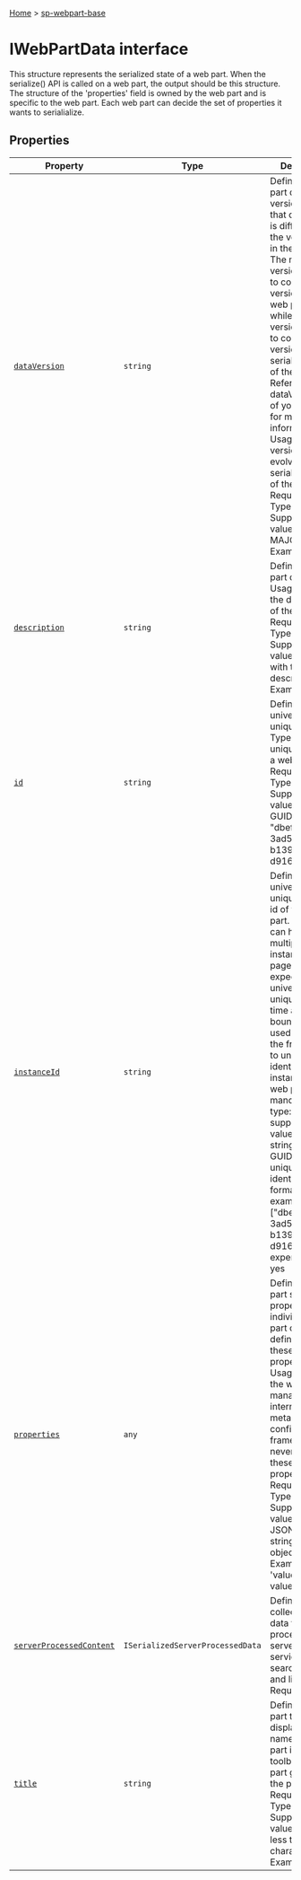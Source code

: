 <!-- docId=sp-webpart-base.iwebpartdata -->

[Home](./index.md) &gt; [sp-webpart-base](./sp-webpart-base.md)

# IWebPartData interface

This structure represents the serialized state of a web part. When the serialize() API is called on a web part, the output should be this structure. The structure of the 'properties' field is owned by the web part and is specific to the web part. Each web part can decide the set of properties it wants to serialialize.

## Properties

|  Property | Type | Description |
|  --- | --- | --- |
|  [`dataVersion`](./sp-webpart-base.iwebpartdata.dataversion.md) | `string` | Definition: Web part data version. Note that data version is different from the version field in the manifest. The manifest version is used to control the versioning of the web part code, while data version is used to control the versioning of the serialized data of the web part. Refer to dataVersion field of your web part for more information. Usage: versioning and evolving the serialized data of the web part Required: yes Type: string Supported values: MAJOR.MINOR Example: "1.0" |
|  [`description`](./sp-webpart-base.iwebpartdata.description.md) | `string` | Definition: web part description. Usage: display the description of the web part. Required: no Type: string Supported values: string with the description. Example: "Text" |
|  [`id`](./sp-webpart-base.iwebpartdata.id.md) | `string` | Definition: universally unique web part Type id. Usage: uniquely identify a web part. Required: yes Type: GUID Supported values: any GUID Example: "dbef608d-3ad5-4f8f-b139-d916f2f0a294" |
|  [`instanceId`](./sp-webpart-base.iwebpartdata.instanceid.md) | `string` | Definition: universally unique instance id of the web part. A web part can have multiple instances on a page. This id is expected to be universally unique accross time and page boundaries. how used: used by the framework to uniquely identify an instance of a web part. mandatory: yes type: string supported values: a unique string. Could be GUID or other uniquely identifiable formats. example: \["dbef608d-3ad5-4f8f-b139-d916f2f0a294"\] experimental: yes |
|  [`properties`](./sp-webpart-base.iwebpartdata.properties.md) | `any` | Definition: Web part specific properties. The individual web part owns the definition of these properties. Usage: used by the web part to manage its internal metadata and config data. The framework code never touches these properties. Required: yes Type: any Supported values: any JSON stringifiable object hierarchy. Example: { 'value': 'text value' } |
|  [`serverProcessedContent`](./sp-webpart-base.iwebpartdata.serverprocessedcontent.md) | `ISerializedServerProcessedData` | Definition: The collections of data that can be processed by server side services like search index and link fixup Required: no |
|  [`title`](./sp-webpart-base.iwebpartdata.title.md) | `string` | Definition: web part title. Usage: display the name of the web part in the toolbox, web part gallery and the page. Required: yes Type: string Supported values: string less than 100 characters Example: "Text" |


